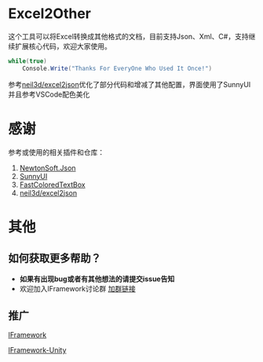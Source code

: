 # Excel2Other
这个工具可以将Excel转换成其他格式的文档，目前支持Json、Xml、C#，支持继续扩展核心代码，欢迎大家使用。
``` csharp
while(true)
    Console.Write("Thanks For EveryOne Who Used It Once!")
```
参考[neil3d/excel2json](https://github.com/neil3d/excel2json)优化了部分代码和增减了其他配置，界面使用了SunnyUI并且参考VSCode配色美化

# 感谢
参考或使用的相关插件和仓库：
1. [NewtonSoft.Json](https://github.com/JamesNK/Newtonsoft.Json)
2. [SunnyUI](https://gitee.com/yhuse/SunnyUI)
3. [FastColoredTextBox](https://github.com/PavelTorgashov/FastColoredTextBox)
4. [neil3d/excel2json](https://github.com/neil3d/excel2json)

# 其他
## 如何获取更多帮助？
* **如果有出现bug或者有其他想法的请提交issue告知**
* 欢迎加入IFramework讨论群 [加群链接](https://jq.qq.com/?_wv=1027&k=sbKbmsTY)


## 推广

[IFramework](https://github.com/OnClick9927/IFramework)

[IFramework-Unity](https://github.com/OnClick9927/IFramework-Unity)
